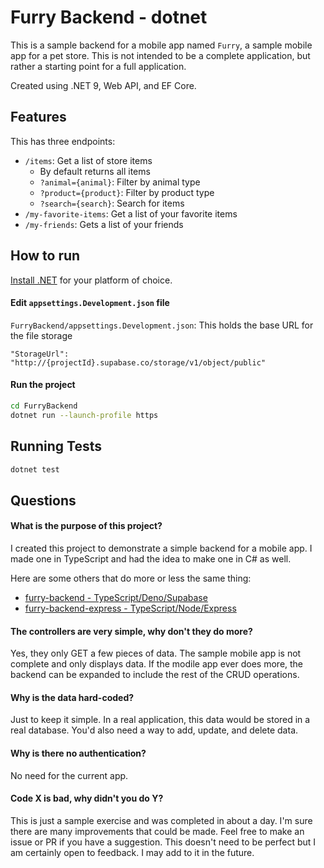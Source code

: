# Furry Backend - dotnet
This is a sample backend for a mobile app named `Furry`, a sample mobile app for a pet store. This is not intended to be a complete application, but rather a starting point for a full application.

Created using .NET 9, Web API, and EF Core.

## Features
This has three endpoints:
- `/items`: Get a list of store items
  - By default returns all items
  - `?animal={animal}`: Filter by animal type
  - `?product={product}`: Filter by product type
  - `?search={search}`: Search for items
- `/my-favorite-items`: Get a list of your favorite items
- `/my-friends`: Gets a list of your friends

## How to run
[Install .NET](https://dotnet.microsoft.com/en-us/download) for your platform of choice.

#### Edit `appsettings.Development.json` file
`FurryBackend/appsettings.Development.json`: This holds the base URL for the file storage
```
"StorageUrl": "http://{projectId}.supabase.co/storage/v1/object/public"
```

#### Run the project
```bash
cd FurryBackend
dotnet run --launch-profile https
```

## Running Tests
```bash
dotnet test
```

## Questions
#### What is the purpose of this project?
I created this project to demonstrate a simple backend for a mobile app. I made one in TypeScript and had the idea to make one in C# as well.

Here are some others that do more or less the same thing:

- [furry-backend - TypeScript/Deno/Supabase](https://github.com/noahcolvin/furry-backend)
- [furry-backend-express - TypeScript/Node/Express](https://github.com/noahcolvin/furry-backend-express)

#### The controllers are very simple, why don't they do more?
Yes, they only GET a few pieces of data. The sample mobile app is not complete and only displays data. If the modile app ever does more, the backend can be expanded to include the rest of the CRUD operations.

#### Why is the data hard-coded?
Just to keep it simple. In a real application, this data would be stored in a real database. You'd also need a way to add, update, and delete data.

#### Why is there no authentication?
No need for the current app.

#### Code X is bad, why didn't you do Y?
This is just a sample exercise and was completed in about a day. I'm sure there are many improvements that could be made. Feel free to make an issue or PR if you have a suggestion. This doesn't need to be perfect but I am certainly open to feedback. I may add to it in the future.
